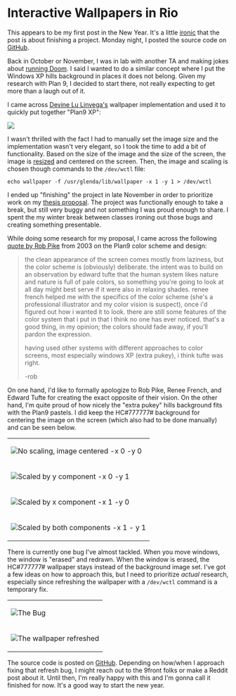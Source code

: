 # Interactive Wallpapers in Rio

This appears to be my first post in the New Year. It's a little
[ironic](https://youtu.be/Jne9t8sHpUc)
that the post is about finishing a project. Monday night, I posted the source
code on [GitHub](https://github.com/charlieroses/rio-wallpaper).

Back in October or November, I was in lab with another TA and making jokes about
[running Doom](https://knowyourmeme.com/memes/it-runs-doom). I said I wanted to
do a similar concept where I put the Windows XP hills background in places it
does not belong. Given my research with Plan 9, I decided to start there, not
really expecting to get more than a laugh out of it.

I came across [Devine Lu Linvega's](https://wiki.xxiivv.com/site/rio.html)
wallpaper implementation and used it to quickly put together "Plan9 XP":

![](Plan9XP.png)

I wasn't thrilled with the fact I had to manually set the image size and the
implementation wasn't very elegant, so I took the time to add a bit of
functionality. Based on the size of the image and the size of the screen, the
image is [resized](../20211025/resizmple.html) and centered on the screen. Then,
the image and scaling is chosen though commands to the `/dev/wctl` file:

```
echo wallpaper -f /usr/glenda/lib/wallpaper -x 1 -y 1 > /dev/wctl
```

I ended up "finishing" the project in late November in order to prioritize work
on my [thesis proposal](../20211212/thesisproposal.html). The project was
functionally enough to take a break, but still very buggy and not something
I was proud enough to share. I spent the my winter break between classes ironing
out those bugs and creating something presentable.

While doing some research for my proposal, I came across the following
[quote by Rob Pike](https://marc.info/?l=9fans&m=111558908224071) from 2003 on
the Plan9 color scheme and design:

> the clean appearance of the screen comes mostly from laziness, but the color
> scheme is (obviously) deliberate. the intent was to build on an observation by
> edward tufte that the human system likes nature and nature is full of pale
> colors, so something you're going to look at all day might best serve if it
> were also in relaxing shades.  renee french helped me with the specifics of
> the color scheme (she's a professional illustrator and my color vision is
> suspect), once i'd figured out how i wanted it to look. there are still some
> features of the color system that i put in that i think no one has ever
> noticed. that's a good thing, in my opinion; the colors should fade away, if
> you'll pardon the expression.
>
> having used other systems with different approaches to color screens, most
> especially windows XP (extra pukey), i think tufte was right.
>
> -rob

On one hand, I'd like to formally apologize to Rob Pike, Renee French, and
Edward Tufte for creating the exact opposite of their vision. On the other hand,
I'm quite proud of how nicely the "extra pukey" hills background fits with the
Plan9 pastels. I did keep the HC#777777# background for centering the image on
the screen (which also had to be done manually) and can be seen below.

<table>
<tr><td>

![No scaling, image centered `-x 0 -y 0`](rio_x0y0.png)

</td></tr>
<tr><td>

![Scaled by y component `-x 0 -y 1`](rio_x0y1.png)

</td></tr>
<tr><td>

![Scaled by x component `-x 1 -y 0`](rio_x1y0.png)

</td></tr>
<tr><td>

![Scaled by both components `-x 1 - y 1`](rio_x1y1.png)

</td></tr>
</table>

There is currently one bug I've almost tackled. When you move windows, the
window is "erased" and redrawn. When the window is erased, the HC#777777#
wallpaper stays instead of the background image set. I've got a few ideas on how
to approach this, but I need to prioritize _actual_ research, especially since
refreshing the wallpaper with a `/dev/wctl` command is a temporary fix.

<table>
<tr><td>

![The Bug](rio_bug.png)

</td></tr>
<tr><td>

![The wallpaper refreshed](rio_refresh.png)


</td></tr>
</table>

The source code is posted on
[GitHub](https://github.com/charlieroses/rio-wallpaper).
Depending on how/when I approach fixing that refresh bug, I might reach out to
the 9front folks or make a Reddit post about it. Until then, I'm really happy
with this and I'm gonna call it finished for now. It's a good way to start the
new year.

